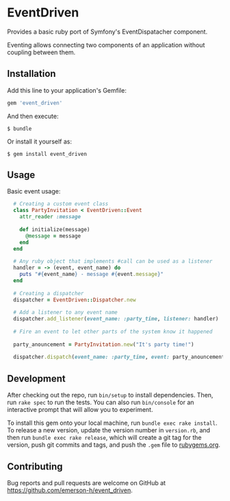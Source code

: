 # EventDriven

Provides a basic ruby port of Symfony's EventDispatacher component.  

Eventing allows connecting two components of an application without coupling between them.


## Installation

Add this line to your application's Gemfile:

```ruby
gem 'event_driven'
```

And then execute:

    $ bundle

Or install it yourself as:

    $ gem install event_driven

## Usage

Basic event usage:

```ruby
  # Creating a custom event class
  class PartyInvitation < EventDriven::Event
    attr_reader :message
    
    def initialize(message)
      @message = message
    end
  end
  
  # Any ruby object that implements #call can be used as a listener  
  handler = -> (event, event_name) do
    puts "#{event_name} - message #{event.message}" 
  end
  
  # Creating a dispatcher
  dispatcher = EventDriven::Dispatcher.new
  
  # Add a listener to any event name
  dispatcher.add_listener(event_name: :party_time, listener: handler)
  
  # Fire an event to let other parts of the system know it happened
  
  party_anouncement = PartyInvitation.new("It's party time!")
  
  dispatcher.dispatch(event_name: :party_time, event: party_anouncement)
```

## Development

After checking out the repo, run `bin/setup` to install dependencies. Then, run `rake spec` to run the tests. You can also run `bin/console` for an interactive prompt that will allow you to experiment.

To install this gem onto your local machine, run `bundle exec rake install`. To release a new version, update the version number in `version.rb`, and then run `bundle exec rake release`, which will create a git tag for the version, push git commits and tags, and push the `.gem` file to [rubygems.org](https://rubygems.org).

## Contributing

Bug reports and pull requests are welcome on GitHub at https://github.com/emerson-h/event_driven.

